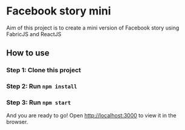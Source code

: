 # Facebook story mini

Aim of this project is to create a mini version of Facebook story
using FabricJS and ReactJS

## How to use

### Step 1: Clone this project

### Step 2: Run `npm install`

### Step 3: Run `npm start`

And you are ready to go!
Open [http://localhost:3000](http://localhost:3000) to view it in the browser.

